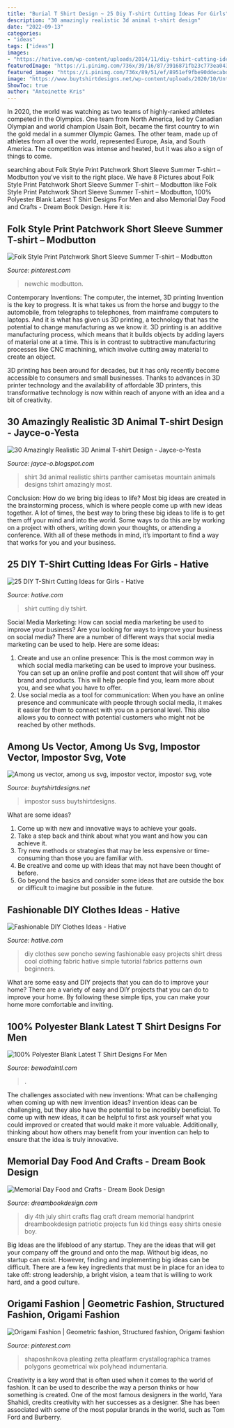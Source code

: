 ```yaml
---
title: "Burial T Shirt Design ~ 25 Diy T-shirt Cutting Ideas For Girls"
description: "30 amazingly realistic 3d animal t-shirt design"
date: "2022-09-13"
categories:
- "ideas"
tags: ["ideas"]
images:
- "https://hative.com/wp-content/uploads/2014/11/diy-tshirt-cutting-ideas/13-white-t-shirt-cutting.jpg"
featuredImage: "https://i.pinimg.com/736x/39/16/87/3916871fb23c773ea043a825aa0d6ee7.jpg"
featured_image: "https://i.pinimg.com/736x/89/51/ef/8951ef9fbe90ddecabdd4d1a378cee13--japan.jpg"
image: "https://www.buytshirtdesigns.net/wp-content/uploads/2020/10/Untitled-2-44.jpg"
ShowToc: true
author: "Antoinette Kris"
---
```



In 2020, the world was watching as two teams of highly-ranked athletes competed in the Olympics. One team from North America, led by Canadian Olympian and world champion Usain Bolt, became the first country to win the gold medal in a summer Olympic Games. The other team, made up of athletes from all over the world, represented Europe, Asia, and South America. The competition was intense and heated, but it was also a sign of things to come.

	

		
searching about Folk Style Print Patchwork Short Sleeve Summer T-shirt – Modbutton you've visit to the right place. We have 8 Pictures about Folk Style Print Patchwork Short Sleeve Summer T-shirt – Modbutton like Folk Style Print Patchwork Short Sleeve Summer T-shirt – Modbutton, 100% Polyester Blank Latest T Shirt Designs For Men and also Memorial Day Food and Crafts - Dream Book Design. Here it is:
		
    
## Folk Style Print Patchwork Short Sleeve Summer T-shirt – Modbutton

<img loading=lazy src="https://i.pinimg.com/736x/39/16/87/3916871fb23c773ea043a825aa0d6ee7.jpg" onerror="this.onerror=null;this.src='https://tse1.mm.bing.net/th?id=OIP.WmHwlZ0x-9H2Vj6t12jH4gHaJ3&amp;pid=15.1';" alt="Folk Style Print Patchwork Short Sleeve Summer T-shirt – Modbutton">

_Source: pinterest.com_

>newchic modbutton. 

	

Contemporary Inventions: The computer, the internet, 3D printing
Invention is the key to progress. It is what takes us from the horse and buggy to the automobile, from telegraphs to telephones, from mainframe computers to laptops. And it is what has given us 3D printing, a technology that has the potential to change manufacturing as we know it.
3D printing is an additive manufacturing process, which means that it builds objects by adding layers of material one at a time. This is in contrast to subtractive manufacturing processes like CNC machining, which involve cutting away material to create an object.

3D printing has been around for decades, but it has only recently become accessible to consumers and small businesses. Thanks to advances in 3D printer technology and the availability of affordable 3D printers, this transformative technology is now within reach of anyone with an idea and a bit of creativity.

    
## 30 Amazingly Realistic 3D Animal T-shirt Design - Jayce-o-Yesta

<img loading=lazy src="http://3.bp.blogspot.com/-FXMWXTr3K6o/UHXQxBZnI1I/AAAAAAAALQM/9dWO1SZt5q4/s1600/realistic-3d-animal-t-shirt-design-21.jpg" onerror="this.onerror=null;this.src='https://tse4.mm.bing.net/th?id=OIP.hc7SudRvRYsNEcLM20Ib9wHaGd&amp;pid=15.1';" alt="30 Amazingly Realistic 3D Animal T-shirt Design - Jayce-o-Yesta">

_Source: jayce-o.blogspot.com_

>shirt 3d animal realistic shirts panther camisetas mountain animals designs tshirt amazingly most. 

	

Conclusion: How do we bring big ideas to life?
Most big ideas are created in the brainstorming process, which is where people come up with new ideas together. A lot of times, the best way to bring these big ideas to life is to get them off your mind and into the world. Some ways to do this are by working on a project with others, writing down your thoughts, or attending a conference. With all of these methods in mind, it’s important to find a way that works for you and your business.

    
## 25 DIY T-Shirt Cutting Ideas For Girls - Hative

<img loading=lazy src="https://hative.com/wp-content/uploads/2014/11/diy-tshirt-cutting-ideas/13-white-t-shirt-cutting.jpg" onerror="this.onerror=null;this.src='https://tse2.mm.bing.net/th?id=OIP.C9qucQRicgAfY3Z0SawUuQHaLH&amp;pid=15.1';" alt="25 DIY T-Shirt Cutting Ideas for Girls - Hative">

_Source: hative.com_

>shirt cutting diy tshirt. 

	

Social Media Marketing: How can social media marketing be used to improve your business?
Are you looking for ways to improve your business on social media? There are a number of different ways that social media marketing can be used to help. Here are some ideas: 
1. Create and use an online presence: This is the most common way in which social media marketing can be used to improve your business. You can set up an online profile and post content that will show off your brand and products. This will help people find you, learn more about you, and see what you have to offer. 
2. Use social media as a tool for communication: When you have an online presence and communicate with people through social media, it makes it easier for them to connect with you on a personal level. This also allows you to connect with potential customers who might not be reached by other methods. 

    
## Among Us Vector, Among Us Svg, Impostor Vector, Impostor Svg, Vote

<img loading=lazy src="https://www.buytshirtdesigns.net/wp-content/uploads/2020/10/Untitled-2-44.jpg" onerror="this.onerror=null;this.src='https://tse1.mm.bing.net/th?id=OIP.y3ZOVWKJJ6gy3rCROdGG_QHaHa&amp;pid=15.1';" alt="Among us vector, among us svg, impostor vector, impostor svg, vote">

_Source: buytshirtdesigns.net_

>impostor suss buytshirtdesigns. 

	

What are some ideas?
1. Come up with new and innovative ways to achieve your goals. 
2. Take a step back and think about what you want and how you can achieve it. 
3. Try new methods or strategies that may be less expensive or time-consuming than those you are familiar with. 
4. Be creative and come up with ideas that may not have been thought of before. 
5. Go beyond the basics and consider some ideas that are outside the box or difficult to imagine but possible in the future.

    
## Fashionable DIY Clothes Ideas - Hative

<img loading=lazy src="https://hative.com/wp-content/uploads/2015/01/diy-clothes-ideas/3-fashionable-diy-clothes-ideas.jpg" onerror="this.onerror=null;this.src='https://tse1.mm.bing.net/th?id=OIP.dv-kf3cmKTGTHwALjn11HgHaMW&amp;pid=15.1';" alt="Fashionable DIY Clothes Ideas - Hative">

_Source: hative.com_

>diy clothes sew poncho sewing fashionable easy projects shirt dress cool clothing fabric hative simple tutorial fabrics patterns own beginners. 

	

What are some easy and DIY projects that you can do to improve your home?
There are a variety of easy and DIY projects that you can do to improve your home. By following these simple tips, you can make your home more comfortable and inviting.

    
## 100% Polyester Blank Latest T Shirt Designs For Men

<img loading=lazy src="https://bewodaintl.com/wp-content/uploads/2020/04/100-Polyester-blank-latest-tshirt-designs-for-men-1.jpg" onerror="this.onerror=null;this.src='https://tse2.mm.bing.net/th?id=OIP.SPOGa2bkT1w2qHH9vZoaJgHaJd&amp;pid=15.1';" alt="100% Polyester Blank Latest T Shirt Designs For Men">

_Source: bewodaintl.com_

>. 

	

The challenges associated with new inventions: What can be challenging when coming up with new invention ideas?
invention ideas can be challenging, but they also have the potential to be incredibly beneficial. To come up with new ideas, it can be helpful to first ask yourself what you could improved or created that would make it more valuable. Additionally, thinking about how others may benefit from your invention can help to ensure that the idea is truly innovative.

    
## Memorial Day Food And Crafts - Dream Book Design

<img loading=lazy src="http://dreambookdesign.com/wp-content/uploads/2015/05/4thofjulycraft.jpg" onerror="this.onerror=null;this.src='https://tse4.mm.bing.net/th?id=OIP.l116TjE4_y4D-3ebzFL4_QAAAA&amp;pid=15.1';" alt="Memorial Day Food and Crafts - Dream Book Design">

_Source: dreambookdesign.com_

>diy 4th july shirt crafts flag craft dream memorial handprint dreambookdesign patriotic projects fun kid things easy shirts onesie boy. 

	

Big Ideas are the lifeblood of any startup. They are the ideas that will get your company off the ground and onto the map. Without big ideas, no startup can exist. However, finding and implementing big ideas can be difficult. There are a few key ingredients that must be in place for an idea to take off: strong leadership, a bright vision, a team that is willing to work hard, and a good culture.

    
## Origami Fashion | Geometric Fashion, Structured Fashion, Origami Fashion

<img loading=lazy src="https://i.pinimg.com/736x/89/51/ef/8951ef9fbe90ddecabdd4d1a378cee13--japan.jpg" onerror="this.onerror=null;this.src='https://tse3.mm.bing.net/th?id=OIP.427Nwe-HtbX3iOSse7_W8QHaLH&amp;pid=15.1';" alt="Origami Fashion | Geometric fashion, Structured fashion, Origami fashion">

_Source: pinterest.com_

>shaposhnikova pleating zetta pleatfarm crystallographica trames polygons geometrical wix polyhead indumentaria. 

	

Creativity is a key word that is often used when it comes to the world of fashion. It can be used to describe the way a person thinks or how something is created. One of the most famous designers in the world, Yara Shahidi, credits creativity with her successes as a designer. She has been associated with some of the most popular brands in the world, such as Tom Ford and Burberry.

